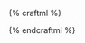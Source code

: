 {% craftml %}
<stack spacing="2">
  <col repeat="5" spacing="2">
    <row repeat="5" spacing="2">
      <cube repeat="5"></cube>          
    </row>
  </col>
</stack>
{% endcraftml %}
